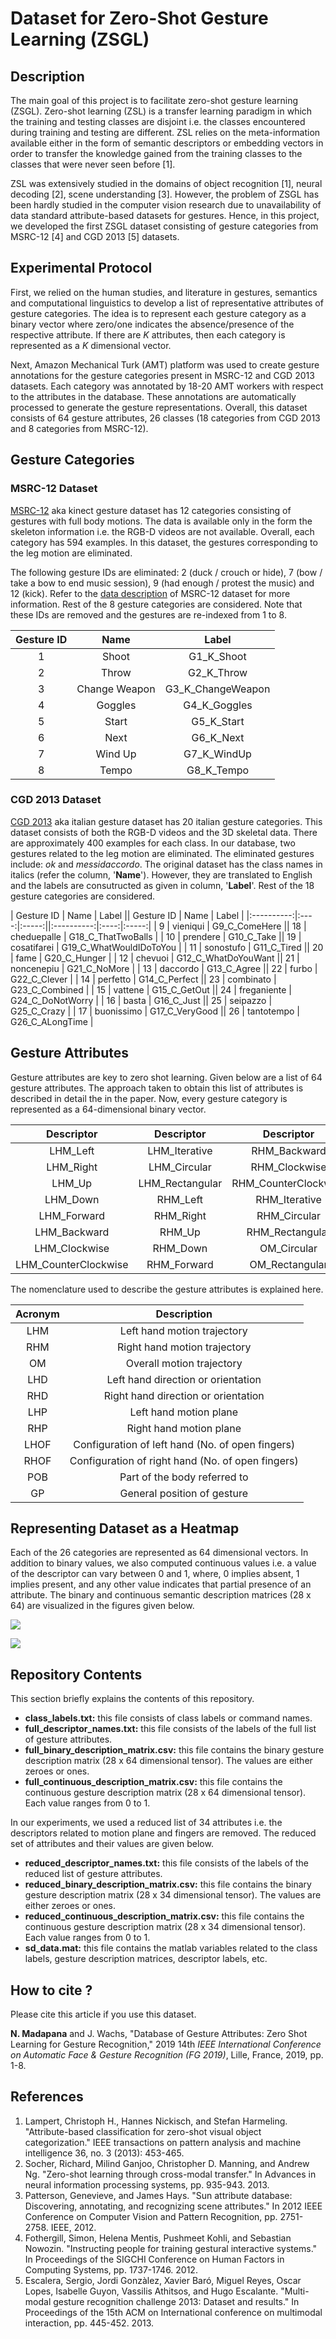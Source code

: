 # Dataset for Zero-Shot Gesture Learning (ZSGL)

## Description
The main goal of this project is to facilitate zero-shot gesture learning (ZSGL). Zero-shot learning (ZSL) is a transfer learning paradigm in which the training and testing classes are disjoint i.e. the classes encountered during training and testing are different. ZSL relies on the meta-information available either in the form of semantic descriptors or embedding vectors in order to transfer the knowledge gained from the training classes to the classes that were never seen before [1].

ZSL was extensively studied in the domains of object recognition [1], neural decoding [2], scene understanding [3]. However, the problem of ZSGL has been hardly studied in the computer vision research due to unavailability of data standard attribute-based datasets for gestures. Hence, in this project, we developed the first ZSGL dataset consisting of gesture categories from MSRC-12 [4] and CGD 2013 [5] datasets.

## Experimental Protocol

First, we relied on the human studies, and literature in gestures, semantics and computational linguistics to develop a list of representative attributes of gesture categories. The idea is to represent each gesture category as a binary vector where zero/one indicates the absence/presence of the respective attribute. If there are *K* attributes, then each category is represented as a *K* dimensional vector.

Next, Amazon Mechanical Turk (AMT) platform was used to create gesture annotations for the gesture categories present in MSRC-12 and CGD 2013 datasets. Each category was annotated by 18-20 AMT workers with respect to the attributes in the database. These annotations are automatically processed to generate the gesture representations. Overall, this dataset consists of 64 gesture attributes, 26 classes (18 categories from CGD 2013 and 8 categories from MSRC-12).

## Gesture Categories

### MSRC-12 Dataset
[MSRC-12](https://www.microsoft.com/en-us/download/details.aspx?id=52283) aka kinect gesture dataset has 12 categories consisting of gestures with full body motions. The data is available only in the form the skeleton information i.e. the RGB-D videos are not available. Overall, each category has 594 examples. In this dataset, the gestures corresponding to the leg motion are eliminated.

The following gesture IDs are eliminated: 2 (duck / crouch or hide), 7 (bow / take a bow to end music session), 9 (had enough / protest the music) and 12 (kick). Refer to the [data description](https://nanopdf.com/download/this-document-microsoft-research_pdf) of MSRC-12 dataset for more information. Rest of the 8 gesture categories are considered. Note that these IDs are removed and the gestures are re-indexed from 1 to 8.

| Gesture ID | Name | Label |
|:----------:|:----:|:-----:|
|      1     | Shoot 		| G1_K_Shoot 		|
|      2     |Throw 		| G2_K_Throw 		|
|      3     |Change Weapon | G3_K_ChangeWeapon |
|      4     | Goggles 		| G4_K_Goggles 		|
|      5     |Start 		| G5_K_Start 		|
|      6     |Next 			| G6_K_Next 		|
|      7     |Wind Up 		| G7_K_WindUp 		|
|      8     |Tempo 		| G8_K_Tempo 		|

### CGD 2013 Dataset
[CGD 2013](http://gesture.chalearn.org/2013-multi-modal-challenge/data-2013-challenge) aka italian gesture dataset has 20 italian gesture categories. This dataset consists of both the RGB-D videos and the 3D skeletal data. There are approximately 400 examples for each class. In our database, two gestures related to the leg motion are eliminated. The eliminated gestures include: *ok* and *messidaccordo*. The original dataset has the class names in italics (refer the column, '**Name**'). However, they are translated to English and the labels are consutructed as given in column, '**Label**'. Rest of the 18 gesture categories are considered.

| Gesture ID | Name | Label || Gesture ID | Name | Label |
|:----------:|:----:|:-----:||:----------:|:----:|:-----:|
| 9  | vieniqui 		| G9_C_ComeHere       || 18 | cheduepalle 	| G18_C_ThatTwoBalls      |
| 10 | prendere 		| G10_C_Take          || 19 | cosatifarei 	| G19_C_WhatWouldIDoToYou |
| 11 | sonostufo 		| G11_C_Tired         || 20 | fame 			| G20_C_Hunger            |
| 12 | chevuoi 			| G12_C_WhatDoYouWant || 21 | noncenepiu 	| G21_C_NoMore            |
| 13 | daccordo 		| G13_C_Agree         || 22 | furbo 		| G22_C_Clever            |
| 14 | perfetto 		| G14_C_Perfect       || 23 | combinato 	| G23_C_Combined          |
| 15 | vattene 			| G15_C_GetOut        || 24 | freganiente 	| G24_C_DoNotWorry        |
| 16 | basta 			| G16_C_Just          || 25 | seipazzo 		| G25_C_Crazy             |
| 17 | buonissimo 		| G17_C_VeryGood      || 26 | tantotempo 	| G26_C_ALongTime         |

## Gesture Attributes
Gesture attributes are key to zero shot learning. Given below are a list of 64 gesture attributes. The approach taken to obtain this list of attributes is described in detail the in the paper. Now, every gesture category is represented as a 64-dimensional binary vector.

| Descriptor | Descriptor | Descriptor | Descriptor | Descriptor | Descriptor | Descriptor | Descriptor |
|:-:|:-:|:-:|:-:|:-:|:-:|:-:|:-:|
| LHM_Left | LHM_Iterative | RHM_Backward | OM_Inward | RHD_Left | LHOF_2 | RHOF_4 | POB_Eyes |
| LHM_Right | LHM_Circular | RHM_Clockwise | OM_Outward | RHD_Right | LHOF_3 | RHOF_5 | POB_Nose |
| LHM_Up | LHM_Rectangular | RHM_CounterClockwise | LHD_Left | RHD_Up | LHOF_4 | LHP_Coronal | POB_Mouth |
| LHM_Down | RHM_Left | RHM_Iterative | LHD_Right | RHD_Down | LHOF_5 | LHP_Sagittal | POB_Ear |
| LHM_Forward | RHM_Right | RHM_Circular | LHD_Up | RHD_Forward | RHOF_0 | LHP_Transverse | POB_Head |
| LHM_Backward | RHM_Up | RHM_Rectangular | LHD_Down | RHD_Backward | RHOF_1 | RHP_Coronal | GP_AboveEyes |
| LHM_Clockwise | RHM_Down | OM_Circular | LHD_Forward | LHOF_0 | RHOF_2 | RHP_Sagittal | GP_BetweenEyesAndChest |
| LHM_CounterClockwise | RHM_Forward | OM_Rectangular | LHD_Backward | LHOF_1 | RHOF_3 | RHP_Transverse | GP_BelowChest |

The nomenclature used to describe the gesture attributes is explained here.

| Acronym | Description |
|:-:|:-:|
|LHM|Left hand motion trajectory|
|RHM|Right hand motion trajectory|
|OM|Overall motion trajectory|
|LHD|Left hand direction or orientation|
|RHD|Right hand direction or orientation|
|LHP|Left hand motion plane|
|RHP|Right hand motion plane|
|LHOF|Configuration of left hand (No. of open fingers)|
|RHOF|Configuration of right hand (No. of open fingers)|
|POB|Part of the body referred to|
|GP|General position of gesture|

## Representing Dataset as a Heatmap
Each of the 26 categories are represented as 64 dimensional vectors. In addition to binary values, we also computed continuous values i.e. a value of the descriptor can vary between 0 and 1, where, 0 implies absent, 1 implies present, and any other value indicates that partial presence of an attribute. The binary and continuous semantic description matrices (28 x 64) are visualized in the figures given below.

![](figures/binary-sd-heatmap.PNG)

![](figures/continuous-sd-heatmap.PNG)

## Repository Contents
This section briefly explains the contents of this repository.
* **class_labels.txt:** this file consists of class labels or command names.
* **full_descriptor_names.txt:** this file consists of the labels of the full list of gesture attributes.
* **full_binary_description_matrix.csv:** this file contains the binary gesture description matrix (28 x 64 dimensional tensor). The values are either zeroes or ones.
* **full_continuous_description_matrix.csv:** this file contains the continuous gesture description matrix (28 x 64 dimensional tensor). Each value ranges from 0 to 1.

In our experiments, we used a reduced list of 34 attributes i.e. the descriptors related to motion plane and fingers are removed. The reduced set of attributes and their values are given below.

* **reduced_descriptor_names.txt:** this file consists of the labels of the reduced list of gesture attributes.
* **reduced_binary_description_matrix.csv:** this file contains the binary gesture description matrix (28 x 34 dimensional tensor). The values are either zeroes or ones.
* **reduced_continuous_description_matrix.csv:** this file contains the continuous gesture description matrix (28 x 34 dimensional tensor). Each value ranges from 0 to 1.
* **sd_data.mat:** this file contains the matlab variables related to the class labels, gesture description matrices, descriptor labels, etc.


## How to cite ?

Please cite this article if you use this dataset.

**N. Madapana** and J. Wachs, "Database of Gesture Attributes: Zero Shot Learning for Gesture Recognition," 2019 14th *IEEE International Conference on Automatic Face & Gesture Recognition (FG 2019)*, Lille, France, 2019, pp. 1-8.

## References
1. Lampert, Christoph H., Hannes Nickisch, and Stefan Harmeling. "Attribute-based classification for zero-shot visual object categorization." IEEE transactions on pattern analysis and machine intelligence 36, no. 3 (2013): 453-465.
2. Socher, Richard, Milind Ganjoo, Christopher D. Manning, and Andrew Ng. "Zero-shot learning through cross-modal transfer." In Advances in neural information processing systems, pp. 935-943. 2013.
3. Patterson, Genevieve, and James Hays. "Sun attribute database: Discovering, annotating, and recognizing scene attributes." In 2012 IEEE Conference on Computer Vision and Pattern Recognition, pp. 2751-2758. IEEE, 2012.
4. Fothergill, Simon, Helena Mentis, Pushmeet Kohli, and Sebastian Nowozin. "Instructing people for training gestural interactive systems." In Proceedings of the SIGCHI Conference on Human Factors in Computing Systems, pp. 1737-1746. 2012.
5. Escalera, Sergio, Jordi Gonzàlez, Xavier Baró, Miguel Reyes, Oscar Lopes, Isabelle Guyon, Vassilis Athitsos, and Hugo Escalante. "Multi-modal gesture recognition challenge 2013: Dataset and results." In Proceedings of the 15th ACM on International conference on multimodal interaction, pp. 445-452. 2013.
